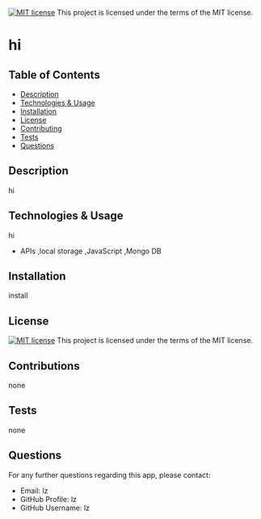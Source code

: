
  [![MIT license](https://img.shields.io/badge/License-MIT-blue.svg)](https://lbesson.mit-license.org/)  This project is licensed under the terms of the MIT license. 

  # hi

  ## Table of Contents
  * [Description](#description)
  * [Technologies & Usage](#technologies-&-usage) 
  * [Installation](#installation)
  * [License](#license)
  * [Contributing](#contributing)
  * [Tests](#tests)
  * [Questions](#questions)

  ## Description
  hi

  ## Technologies & Usage
  hi
  * APIs ,local storage ,JavaScript ,Mongo DB 

  ## Installation
  install

  ## License
  [![MIT license](https://img.shields.io/badge/License-MIT-blue.svg)](https://lbesson.mit-license.org/)  This project is licensed under the terms of the MIT license.

  ## Contributions
  none

  ## Tests
  none

  ## Questions
  For any further questions regarding this app, please contact:
  * Email: lz
  * GitHub Profile: lz
  * GitHub Username: lz
  